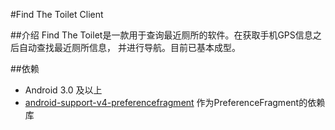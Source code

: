 #Find The Toilet Client

##介绍
Find The Toilet是一款用于查询最近厕所的软件。在获取手机GPS信息之后自动查找最近厕所信息，
并进行导航。目前已基本成型。

##依赖
* Android 3.0 及以上
* [android-support-v4-preferencefragment](https://github.com/kolavar/android-support-v4-preferencefragment)
作为PreferenceFragment的依赖库